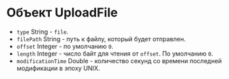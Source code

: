 # Объект UploadFile

* `type` String - `file`.
* `filePath` String - путь к файлу, который будет отправлен.
* `offset` Integer - по умолчанию `0`.
* `length` Integer - число байт для чтения от `offset`. По умолчанию `0`.
* `modificationTime` Double - количество секунд со времени последней модификации в эпоху UNIX.
